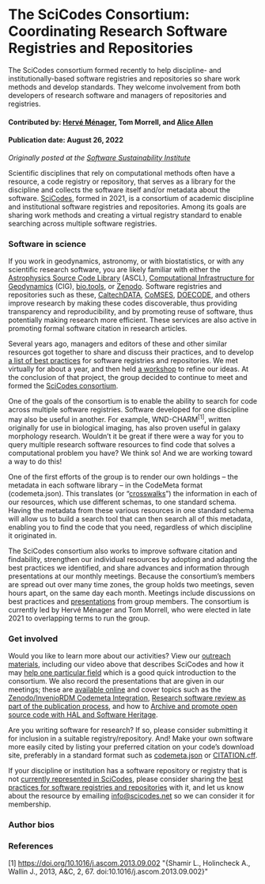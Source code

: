 # The SciCodes Consortium: Coordinating Research Software Registries and Repositories

<!-- deck start -->
The SciCodes consortium formed recently to help discipline- and institutionally-based software registries and repositories so share work methods and develop standards.  They welcome involvement from both developers of research software and managers of repositories and registries.
<!-- deck end --> 

#### Contributed by: [Hervé Ménager](https://github.com/hmenager), Tom Morrell, and [Alice Allen](https://github.com/asclnet)

#### Publication date: August 26, 2022

*Originally posted at the [Software Sustainability Institute](https://www.software.ac.uk/blog/2022-04-21-scicodes-consortium-coordinating-research-software-registries-and-repositories)*

Scientific disciplines that rely on computational methods often have a resource, a code registry or repository, that serves as a library for the discipline and collects the software itself and/or metadata about the software. [SciCodes](https://scicodes.net/), formed in 2021, is a consortium of academic discipline and institutional software registries and repositories. Among its goals are sharing work methods and creating a virtual registry standard to enable searching across multiple software registries.

### Software in science

If you work in geodynamics, astronomy, or with biostatistics, or with any scientific research software, you are likely familiar with either the [Astrophysics Source Code Library](https://ascl.net/) (ASCL), [Computational Infrastructure for Geodynamics](https://geodynamics.org/) (CIG), [bio.tools](https://bio.tools/), or [Zenodo](https://zenodo.org/). Software registries and repositories such as these, [CaltechDATA](https://data.caltech.edu/), [CoMSES](https://www.comses.net/), [DOECODE](https://www.osti.gov/doecode/), and others improve research by making these codes discoverable, thus providing transparency and reproducibility, and by promoting reuse of software, thus potentially making research more efficient. These services are also active in promoting formal software citation in research articles.

Several years ago, managers and editors of these and other similar resources got together to share and discuss their practices, and to develop [a list of best practices](https://arxiv.org/pdf/2012.13117.pdf) for software registries and repositories. We met virtually for about a year, and then held [a workshop](https://mikehucka.smugmug.com/Work/Software-meetings/SSRCW-2019/i-fvWQt88/A) to refine our ideas. At the conclusion of that project, the group decided to continue to meet and formed the [SciCodes consortium](https://scicodes.net/).

One of the goals of the consortium is to enable the ability to search for code across multiple software registries. Software developed for one discipline may also be useful in another. For example, WND-CHARM<sup>[1]</sup>, written originally for use in biological imaging, has also proven useful in galaxy morphology research. Wouldn’t it be great if there were a way for you to query multiple research software resources to find code that solves a computational problem you have? We think so! And we are working toward a way to do this!

One of the first efforts of the group is to render our own holdings – the metadata in each software library – in the CodeMeta format (codemeta.json). This translates (or “[crosswalks](https://en.wikipedia.org/wiki/Schema_crosswalk)”) the information in each of our resources, which use different schemas, to one standard schema. Having the metadata from these various resources in one standard schema will allow us to build a search tool that can then search all of this metadata, enabling you to find the code that you need, regardless of which discipline it originated in.

The SciCodes consortium also works to improve software citation and findability, strengthen our individual resources by adopting and adapting the best practices we identified, and share advances and information through presentations at our monthly meetings. Because the consortium’s members are spread out over many time zones, the group holds two meetings, seven hours apart, on the same day each month. Meetings include discussions on best practices and [presentations](https://scicodes.net/presentations/) from group members. The consortium is currently led by Hervé Ménager and Tom Morrell, who were elected in late 2021 to overlapping terms to run the group.

### Get involved

Would you like to learn more about our activities? View our [outreach materials](https://scicodes.net/outreach-materials/), including our video above that describes SciCodes and how it may [help one particular field](https://ascl.net/wordpress/2021/10/25/ascl-poster-on-scicodes-consortium-at-adass-xxxi/) which is a good quick introduction to the consortium. We also record the presentations that are given in our meetings; these are [available online](https://scicodes.net/presentations/) and cover topics such as the [Zenodo/InvenioRDM Codemeta Integration](https://ascl.net/assets/scicodes/videos/ZenodoCaltechDATACodemeta_TomMorrell_20210617.mp4), [Research software review as part of the publication process](https://ascl.net/assets/scicodes/videos/CodeReview_AnaTrisovic_20211021.mp4), and how to [Archive and promote open source code with HAL and Software Heritage](https://drive.google.com/file/d/1OnYoGLw1Wq6emDe8GGNoTuaqpSxa7a6S/view?usp=sharing).

Are you writing software for research? If so, please consider submitting it for inclusion in a suitable registry/repository. And! Make your own software more easily cited by listing your preferred citation on your code’s download site, preferably in a standard format such as [codemeta.json](https://codemeta.github.io/) or [CITATION.cff](https://citation-file-format.github.io/).

If your discipline or institution has a software repository or registry that is not [currently represented in SciCodes](https://scicodes.net/participants/), please consider sharing the [best practices for software registries and repositories](https://scicodes.net/best-practices-for-software-registries-and-repositories/) with it, and let us know about the resource by emailing <info@scicodes.net> so we can consider it for membership.


### Author bios

### References

[1] https://doi.org/10.1016/j.ascom.2013.09.002 "{Shamir L., Holincheck A., Wallin J., 2013, A&C, 2, 67. doi:10.1016/j.ascom.2013.09.002}"

<!---
Publish: yes
Topics: software publishing and citation
--->
